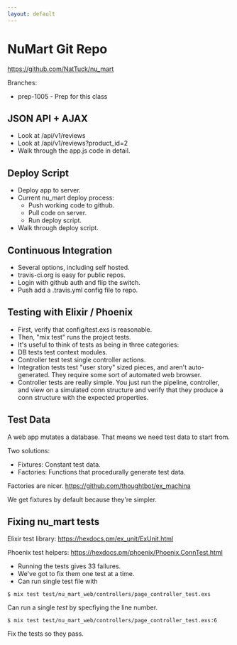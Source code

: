 ```yaml
---
layout: default
---
```


# NuMart Git Repo

https://github.com/NatTuck/nu_mart

Branches:

 - prep-1005   - Prep for this class

## JSON API + AJAX

 - Look at /api/v1/reviews
 - Look at /api/v1/reviews?product_id=2
 - Walk through the app.js code in detail.

## Deploy Script

 - Deploy app to server.
 - Current nu\_mart deploy process:
   - Push working code to github.
   - Pull code on server.
   - Run deploy script.
 - Walk through deploy script.

## Continuous Integration
 - Several options, including self hosted.
 - travis-ci.org is easy for public repos.
 - Login with github auth and flip the switch.
 - Push add a .travis.yml config file to repo.

## Testing with Elixir / Phoenix

 - First, verify that config/test.exs is reasonable.
 - Then, "mix test" runs the project tests.
 - It's useful to think of tests as being in three
   categories:
  - DB tests test context modules.
  - Controller test test single controller actions.
  - Integration tests test "user story" sized pieces,
    and aren't auto-generated. They require some sort
    of automated web browser.
- Controller tests are really simple. You just run the
  pipeline, controller, and view on a simulated conn
  structure and verify that they produce a conn structure
  with the expected properties.

## Test Data

A web app mutates a database. That means we need test data to
start from.

Two solutions:

 - Fixtures: Constant test data.
 - Factories: Functions that procedurally generate test data.

Factories are nicer. https://github.com/thoughtbot/ex_machina

We get fixtures by default because they're simpler.

## Fixing nu\_mart tests

Elixir test library: https://hexdocs.pm/ex_unit/ExUnit.html

Phoenix test helpers: https://hexdocs.pm/phoenix/Phoenix.ConnTest.html

 - Running the tests gives 33 failures.
 - We've got to fix them one test at a time.
 - Can run single test file with
 
 ```
 $ mix test test/nu_mart_web/controllers/page_controller_test.exs
 ```

Can run a single *test* by specfiying the line number.

```
$ mix test test/nu_mart_web/controllers/page_controller_test.exs:6
```

Fix the tests so they pass.
 
 
 


